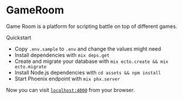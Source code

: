 # GameRoom

Game Room is a platform for scripting battle on top of different games.

Quickstart

  * Copy `.env.sample` to `.env` and change the values might need
  * Install dependencies with `mix deps.get`
  * Create and migrate your database with `mix ecto.create && mix ecto.migrate`
  * Install Node.js dependencies with `cd assets && npm install`
  * Start Phoenix endpoint with `mix phx.server`

Now you can visit [`localhost:4000`](http://localhost:4000) from your browser.
